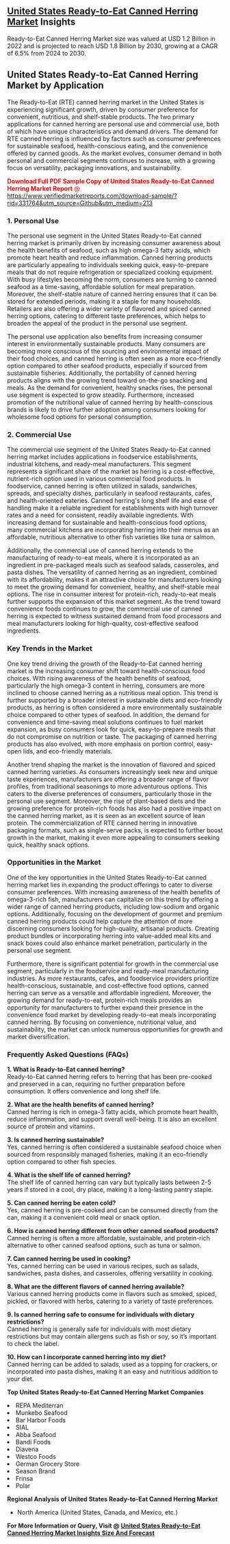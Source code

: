<h2><a href="https://www.verifiedmarketreports.com/download-sample/?rid=331764&amp;utm_source=Github&amp;utm_medium=213" target="_blank">United States Ready-to-Eat Canned Herring Market</a> Insights</h2><p>Ready-to-Eat Canned Herring Market size was valued at USD 1.2 Billion in 2022 and is projected to reach USD 1.8 Billion by 2030, growing at a CAGR of 6.5% from 2024 to 2030.</p><p><div> <h2>United States Ready-to-Eat Canned Herring Market by Application</h2> <p>The Ready-to-Eat (RTE) canned herring market in the United States is experiencing significant growth, driven by consumer preference for convenient, nutritious, and shelf-stable products. The two primary applications for canned herring are personal use and commercial use, both of which have unique characteristics and demand drivers. The demand for RTE canned herring is influenced by factors such as consumer preferences for sustainable seafood, health-conscious eating, and the convenience offered by canned goods. As the market evolves, consumer demand in both personal and commercial segments continues to increase, with a growing focus on versatility, packaging innovations, and sustainability.</p> <p><p><span class=""><span style="color: #ff0000;"><strong>Download Full PDF Sample Copy of United States Ready-to-Eat Canned Herring Market Report</strong> @ </span><a href="https://www.verifiedmarketreports.com/download-sample/?rid=331764&amp;utm_source=Github&amp;utm_medium=213" target="_blank">https://www.verifiedmarketreports.com/download-sample/?rid=331764&amp;utm_source=Github&amp;utm_medium=213</a></span></p></p> <h3>1. Personal Use</h3> <p>The personal use segment in the United States Ready-to-Eat canned herring market is primarily driven by increasing consumer awareness about the health benefits of seafood, such as high omega-3 fatty acids, which promote heart health and reduce inflammation. Canned herring products are particularly appealing to individuals seeking quick, easy-to-prepare meals that do not require refrigeration or specialized cooking equipment. With busy lifestyles becoming the norm, consumers are turning to canned seafood as a time-saving, affordable solution for meal preparation. Moreover, the shelf-stable nature of canned herring ensures that it can be stored for extended periods, making it a staple for many households. Retailers are also offering a wider variety of flavored and spiced canned herring options, catering to different taste preferences, which helps to broaden the appeal of the product in the personal use segment.</p> <p>The personal use application also benefits from increasing consumer interest in environmentally sustainable products. Many consumers are becoming more conscious of the sourcing and environmental impact of their food choices, and canned herring is often seen as a more eco-friendly option compared to other seafood products, especially if sourced from sustainable fisheries. Additionally, the portability of canned herring products aligns with the growing trend toward on-the-go snacking and meals. As the demand for convenient, healthy snacks rises, the personal use segment is expected to grow steadily. Furthermore, increased promotion of the nutritional value of canned herring by health-conscious brands is likely to drive further adoption among consumers looking for wholesome food options for personal consumption.</p> <h3>2. Commercial Use</h3> <p>The commercial use segment of the United States Ready-to-Eat canned herring market includes applications in foodservice establishments, industrial kitchens, and ready-meal manufacturers. This segment represents a significant share of the market as herring is a cost-effective, nutrient-rich option used in various commercial food products. In foodservice, canned herring is often utilized in salads, sandwiches, spreads, and specialty dishes, particularly in seafood restaurants, cafes, and health-oriented eateries. Canned herring's long shelf life and ease of handling make it a reliable ingredient for establishments with high turnover rates and a need for consistent, readily available ingredients. With increasing demand for sustainable and health-conscious food options, many commercial kitchens are incorporating herring into their menus as an affordable, nutritious alternative to other fish varieties like tuna or salmon.</p> <p>Additionally, the commercial use of canned herring extends to the manufacturing of ready-to-eat meals, where it is incorporated as an ingredient in pre-packaged meals such as seafood salads, casseroles, and pasta dishes. The versatility of canned herring as an ingredient, combined with its affordability, makes it an attractive choice for manufacturers looking to meet the growing demand for convenient, healthy, and shelf-stable meal options. The rise in consumer interest for protein-rich, ready-to-eat meals further supports the expansion of this market segment. As the trend toward convenience foods continues to grow, the commercial use of canned herring is expected to witness sustained demand from food processors and meal manufacturers looking for high-quality, cost-effective seafood ingredients.</p> <h3>Key Trends in the Market</h3> <p>One key trend driving the growth of the Ready-to-Eat canned herring market is the increasing consumer shift toward health-conscious food choices. With rising awareness of the health benefits of seafood, particularly the high omega-3 content in herring, consumers are more inclined to choose canned herring as a nutritious meal option. This trend is further supported by a broader interest in sustainable diets and eco-friendly products, as herring is often considered a more environmentally sustainable choice compared to other types of seafood. In addition, the demand for convenience and time-saving meal solutions continues to fuel market expansion, as busy consumers look for quick, easy-to-prepare meals that do not compromise on nutrition or taste. The packaging of canned herring products has also evolved, with more emphasis on portion control, easy-open lids, and eco-friendly materials.</p> <p>Another trend shaping the market is the innovation of flavored and spiced canned herring varieties. As consumers increasingly seek new and unique taste experiences, manufacturers are offering a broader range of flavor profiles, from traditional seasonings to more adventurous options. This caters to the diverse preferences of consumers, particularly those in the personal use segment. Moreover, the rise of plant-based diets and the growing preference for protein-rich foods has also had a positive impact on the canned herring market, as it is seen as an excellent source of lean protein. The commercialization of RTE canned herring in innovative packaging formats, such as single-serve packs, is expected to further boost growth in the market, making it even more appealing to consumers seeking quick, healthy snack options.</p> <h3>Opportunities in the Market</h3> <p>One of the key opportunities in the United States Ready-to-Eat canned herring market lies in expanding the product offerings to cater to diverse consumer preferences. With increasing awareness of the health benefits of omega-3-rich fish, manufacturers can capitalize on this trend by offering a wider range of canned herring products, including low-sodium and organic options. Additionally, focusing on the development of gourmet and premium canned herring products could help capture the attention of more discerning consumers looking for high-quality, artisanal products. Creating product bundles or incorporating herring into value-added meal kits and snack boxes could also enhance market penetration, particularly in the personal use segment.</p> <p>Furthermore, there is significant potential for growth in the commercial use segment, particularly in the foodservice and ready-meal manufacturing industries. As more restaurants, cafes, and foodservice providers prioritize health-conscious, sustainable, and cost-effective food options, canned herring can serve as a versatile and affordable ingredient. Moreover, the growing demand for ready-to-eat, protein-rich meals provides an opportunity for manufacturers to further expand their presence in the convenience food market by developing ready-to-eat meals incorporating canned herring. By focusing on convenience, nutritional value, and sustainability, the market can unlock numerous opportunities for growth and market diversification.</p> <h3>Frequently Asked Questions (FAQs)</h3> <p><strong>1. What is Ready-to-Eat canned herring?</strong><br>Ready-to-Eat canned herring refers to herring that has been pre-cooked and preserved in a can, requiring no further preparation before consumption. It offers convenience and long shelf life.</p> <p><strong>2. What are the health benefits of canned herring?</strong><br>Canned herring is rich in omega-3 fatty acids, which promote heart health, reduce inflammation, and support overall well-being. It is also an excellent source of protein and vitamins.</p> <p><strong>3. Is canned herring sustainable?</strong><br>Yes, canned herring is often considered a sustainable seafood choice when sourced from responsibly managed fisheries, making it an eco-friendly option compared to other fish species.</p> <p><strong>4. What is the shelf life of canned herring?</strong><br>The shelf life of canned herring can vary but typically lasts between 2-5 years if stored in a cool, dry place, making it a long-lasting pantry staple.</p> <p><strong>5. Can canned herring be eaten cold?</strong><br>Yes, canned herring is pre-cooked and can be consumed directly from the can, making it a convenient cold meal or snack option.</p> <p><strong>6. How is canned herring different from other canned seafood products?</strong><br>Canned herring is often a more affordable, sustainable, and protein-rich alternative to other canned seafood options, such as tuna or salmon.</p> <p><strong>7. Can canned herring be used in cooking?</strong><br>Yes, canned herring can be used in various recipes, such as salads, sandwiches, pasta dishes, and casseroles, offering versatility in cooking.</p> <p><strong>8. What are the different flavors of canned herring available?</strong><br>Various canned herring products come in flavors such as smoked, spiced, pickled, or flavored with herbs, catering to a variety of taste preferences.</p> <p><strong>9. Is canned herring safe to consume for individuals with dietary restrictions?</strong><br>Canned herring is generally safe for individuals with most dietary restrictions but may contain allergens such as fish or soy, so it’s important to check the label.</p> <p><strong>10. How can I incorporate canned herring into my diet?</strong><br>Canned herring can be added to salads, used as a topping for crackers, or incorporated into pasta dishes, making it an easy and nutritious addition to your diet.</p></div></p><p><strong>Top United States Ready-to-Eat Canned Herring Market Companies</strong></p><div data-test-id=""><p><li>REPA Mediterran</li><li> Munkebo Seafood</li><li> Bar Harbor Foods</li><li> SIAL</li><li> Abba Seafood</li><li> Bandi Foods</li><li> Diavena</li><li> Westco Foods</li><li> German Grocery Store</li><li> Season Brand</li><li> Frinsa</li><li> Polar</li></p><div><strong>Regional Analysis of&nbsp;United States Ready-to-Eat Canned Herring Market</strong></div><ul><li dir="ltr"><p dir="ltr">North America&nbsp;(United States, Canada, and Mexico, etc.)</p></li></ul><p><strong>For More Information or Query, Visit @&nbsp;</strong><strong><a href="https://www.verifiedmarketreports.com/product/ready-to-eat-canned-herring-market/?utm_source=Github&amp;utm_medium=213" target="_blank">United States Ready-to-Eat Canned Herring Market Insights Size And Forecast</a></strong></p></div>
